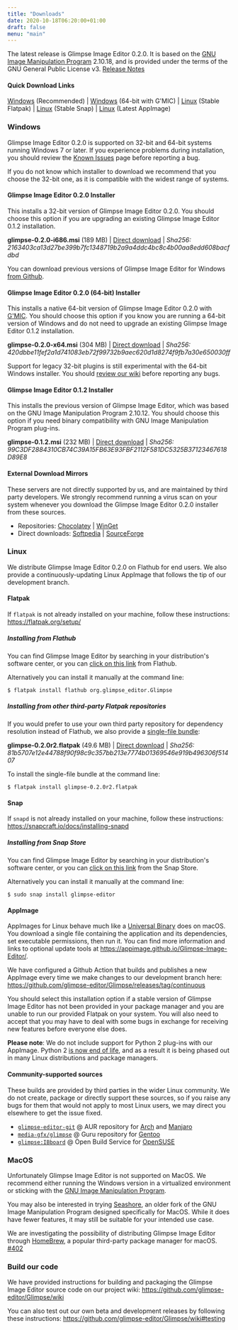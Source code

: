 ```yaml
---
title: "Downloads"
date: 2020-10-18T06:20:00+01:00
draft: false
menu: "main"
---
```

The latest release is Glimpse Image Editor 0.2.0. It is based on the [GNU Image Manipulation Program](https://www.gimp.org/) 2.10.18, and is provided under the terms of the GNU General Public License v3. [Release Notes](/posts/glimpse-0-2-0-release-notes/)

#### Quick Download Links
[Windows](https://github.com/glimpse-editor/Glimpse/releases/download/v0.2.0/glimpse-0.2.0-i686.msi) (Recommended) | [Windows](https://github.com/glimpse-editor/Glimpse/releases/download/v0.2.0/glimpse-0.2.0-x64.msi) (64-bit with G'MIC) | [Linux](https://www.flathub.org/repo/appstream/org.glimpse_editor.Glimpse.flatpakref) (Stable Flatpak) | [Linux](https://snapcraft.io/glimpse-editor) (Stable Snap) | [Linux](https://github.com/glimpse-editor/Glimpse/releases/tag/continuous) (Latest AppImage)

### Windows
Glimpse Image Editor 0.2.0 is supported on 32-bit and 64-bit systems running Windows 7 or later. If you experience problems during installation, you should review the [Known Issues](https://github.com/glimpse-editor/Glimpse/wiki/Known-Issues-%28Windows%29) page before reporting a bug.

If you do not know which installer to download we recommend that you choose the 32-bit one, as it is compatible with the widest range of systems.

#### Glimpse Image Editor 0.2.0 Installer
This installs a 32-bit version of Glimpse Image Editor 0.2.0. You should choose this option if you are upgrading an existing Glimpse Image Editor 0.1.2 installation.

**glimpse-0.2.0-i686.msi** (189 MB) | [Direct download](https://github.com/glimpse-editor/Glimpse/releases/download/v0.2.0/glimpse-0.2.0-i686.msi) | *Sha256: 2163403ca13d27be399b7fc1348719b2a9a4ddc4bc8c4b00aa8edd608bacfdbd*

You can download previous versions of Glimpse Image Editor for Windows [from Github](https://github.com/glimpse-editor/Glimpse/releases/).

#### Glimpse Image Editor 0.2.0 (64-bit) Installer
This installs a native 64-bit version of Glimpse Image Editor 0.2.0 with [G'MIC](https://gmic.eu/). You should choose this option if you know you are running a 64-bit version of Windows and do not need to upgrade an existing Glimpse Image Editor 0.1.2 installation.

**glimpse-0.2.0-x64.msi** (304 MB) | [Direct download](https://github.com/glimpse-editor/Glimpse/releases/download/v0.2.0/glimpse-0.2.0-x64.msi) | *Sha256: 420dbbe11fef2a1d741083eb72f99732b9aec620d1d8274f9fb7a30e650030ff*

Support for legacy 32-bit plugins is still experimental with the 64-bit Windows installer. You should [review our wiki](https://github.com/glimpse-editor/Glimpse/wiki#third-party-plugin-installation-guides) before reporting any bugs.

#### Glimpse Image Editor 0.1.2 Installer
This installs the previous version of Glimpse Image Editor, which was based on the GNU Image Manipulation Program 2.10.12. You should choose this option if you need binary compatibility with GNU Image Manipulation Program plug-ins.

**glimpse-0.1.2.msi** (232 MB) | [Direct download](https://github.com/glimpse-editor/Glimpse/releases/download/v0.1.2/glimpse-0.1.2.msi) | *Sha256: 99C3DF2884310CB74C39A15FB63E93FBF2112F581DC5325B37123467618D89E8*

#### External Download Mirrors
These servers are not directly supported by us, and are maintained by third party developers. We strongly recommend running a virus scan on your system whenever you download the Glimpse Image Editor 0.2.0 installer from these sources.

* Repositories: [Chocolatey](https://chocolatey.org/packages/glimpse/) | [WinGet](https://winget.run/pkg/Glimpse/Glimpse)
* Direct downloads: [Softpedia](https://www.softpedia.com/get/Multimedia/Graphic/Graphic-Editors/Glimpse-Image-Editor.shtml) | [SourceForge](https://sourceforge.net/projects/glimpse-image-editor/)

### Linux
We distribute Glimpse Image Editor 0.2.0 on Flathub for end users. We also provide a continuously-updating Linux AppImage that follows the tip of our development branch.

#### Flatpak
If `flatpak` is not already installed on your machine, follow these instructions: https://flatpak.org/setup/

##### Installing from Flathub
You can find Glimpse Image Editor by searching in your distribution's software center, or you can [click on this link](https://flathub.org/apps/details/org.glimpse_editor.Glimpse) from Flathub.

Alternatively you can install it manually at the command line:
```
$ flatpak install flathub org.glimpse_editor.Glimpse
```

##### Installing from other third-party Flatpak repositories
If you would prefer to use your own third party repository for dependency resolution instead of Flathub, we also provide a [single-file bundle](https://docs.flatpak.org/en/latest/single-file-bundles.html):

**glimpse-0.2.0r2.flatpak** (49.6 MB) | [Direct download](https://github.com/glimpse-editor/Glimpse/releases/download/v0.2.0/glimpse-0.2.0r2.flatpak) | *Sha256: 81b5707e12e44788f90f98c9c357bb213e7774b01369546e919b496306f51407*

To install the single-file bundle at the command line:
```
$ flatpak install glimpse-0.2.0r2.flatpak
```

#### Snap
If `snapd` is not already installed on your machine, follow these instructions: https://snapcraft.io/docs/installing-snapd

##### Installing from Snap Store
You can find Glimpse Image Editor by searching in your distribution's software center, or you can [click on this link](https://snapcraft.io/glimpse-editor) from the Snap Store.

Alternatively you can install it manually at the command line:
```
$ sudo snap install glimpse-editor
```

#### AppImage
AppImages for Linux behave much like a [Universal Binary](https://en.wikipedia.org/wiki/Universal_binary) does on macOS. You download a single file containing the application and its dependencies, set executable permissions, then run it. You can find more information and links to optional update tools at https://appimage.github.io/Glimpse-Image-Editor/.

We have configured a Github Action that builds and publishes a new AppImage every time we make changes to our development branch here: https://github.com/glimpse-editor/Glimpse/releases/tag/continuous

You should select this installation option if a stable version of Glimpse Image Editor has not been provided in your package manager and you are unable to run our provided Flatpak on your system. You will also need to accept that you may have to deal with some bugs in exchange for receiving new features before everyone else does.

**Please note**: We do not include support for Python 2 plug-ins with our AppImage. Python 2 [is now end of life](https://www.python.org/doc/sunset-python-2/), and as a result it is being phased out in many Linux distributions and package managers.

#### Community-supported sources
These builds are provided by third parties in the wider Linux community. We do not create, package or directly support these sources, so if you raise any bugs for them that would not apply to most Linux users, we may direct you elsewhere to get the issue fixed.

* [`glimpse-editor-git`](https://aur.archlinux.org/packages/glimpse-editor-git/) @ AUR repository for [Arch](https://www.archlinux.org/) and [Manjaro](https://manjaro.org/)
* [`media-gfx/glimpse`](https://gitweb.gentoo.org/repo/proj/guru.git/tree/media-gfx/glimpse) @ Guru repository for [Gentoo](https://www.gentoo.org/)
* [`glimpse:IBboard`](https://software.opensuse.org//download.html?project=home%3AIBBoard%3Adesktop&package=glimpse) @ Open Build Service for [OpenSUSE](https://www.opensuse.org/)

### MacOS
Unfortunately Glimpse Image Editor is not supported on MacOS. We recommend either running the Windows version in a virtualized environment or sticking with the [GNU Image Manipulation Program](https://www.gimp.org/downloads/). 

You may also be interested in trying [Seashore](https://apps.apple.com/us/app/seashore/id1448648921?mt=12), an older fork of the GNU Image Manipulation Program designed specifically for MacOS. While it does have fewer features, it may still be suitable for your intended use case.

We are investigating the possibility of distributing Glimpse Image Editor through [HomeBrew](https://brew.sh/), a popular third-party package manager for macOS. [#402](https://github.com/glimpse-editor/Glimpse/issues/402)

### Build our code
We have provided instructions for building and packaging the Glimpse Image Editor source code on our project wiki: https://github.com/glimpse-editor/Glimpse/wiki

You can also test out our own beta and development releases by following these instructions: https://github.com/glimpse-editor/Glimpse/wiki#testing
